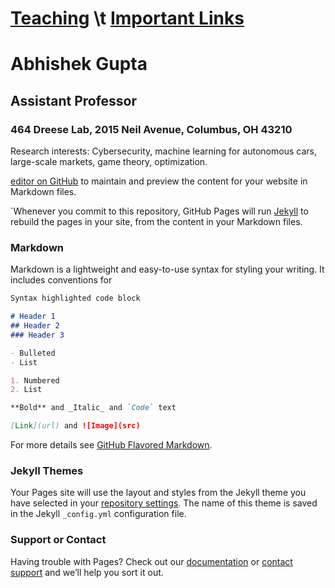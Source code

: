 # [Teaching](https://gupta706.github.io/Teaching) \t [Important Links](https://gupta706.github.io/ImportantLinks)

# Abhishek Gupta
## Assistant Professor
### 464 Dreese Lab, 2015 Neil Avenue, Columbus, OH 43210

Research interests: Cybersecurity, machine learning for autonomous cars, large-scale markets, game theory, optimization. 

[editor on GitHub](https://github.com/gupta706/gupta706.github.io/edit/master/README.md) to maintain and preview the content for your website in Markdown files.

`Whenever you commit to this repository, GitHub Pages will run [Jekyll](https://jekyllrb.com/) to rebuild the pages in your site, from the content in your Markdown files.

### Markdown

Markdown is a lightweight and easy-to-use syntax for styling your writing. It includes conventions for

```markdown
Syntax highlighted code block

# Header 1
## Header 2
### Header 3

- Bulleted
- List

1. Numbered
2. List

**Bold** and _Italic_ and `Code` text

[Link](url) and ![Image](src)
```

For more details see [GitHub Flavored Markdown](https://guides.github.com/features/mastering-markdown/).

### Jekyll Themes

Your Pages site will use the layout and styles from the Jekyll theme you have selected in your [repository settings](https://github.com/gupta706/gupta706.github.io/settings). The name of this theme is saved in the Jekyll `_config.yml` configuration file.

### Support or Contact

Having trouble with Pages? Check out our [documentation](https://help.github.com/categories/github-pages-basics/) or [contact support](https://github.com/contact) and we’ll help you sort it out.
